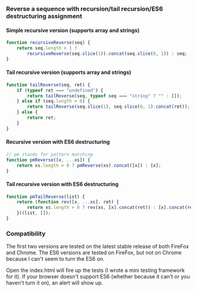 ### Reverse a sequence with recursion/tail recursion/ES6 destructuring assignment

#### Simple recursive version (supports array and strings)

```javascript
function recursiveReverse(seq) {
    return seq.length > 1 ?
        recursiveReverse(seq.slice(1)).concat(seq.slice(0, 1)) : seq;
}
```

#### Tail recursive version (supports array and strings)

```javascript
function tailReverse(seq, ret) {
    if (typeof ret === "undefined") {
        return tailReverse(seq, typeof seq === "string" ? "" : []);
    } else if (seq.length > 0) {
        return tailReverse(seq.slice(1), seq.slice(0, 1).concat(ret));
    } else {
        return ret;
    }
}
```

#### Recursive version with ES6 destructuring

```javascript
// pm stands for pattern matching
function pmReverse([x, ...xs]) {
    return xs.length > 0 ? pmReverse(xs).concat([x]) : [x];
}
```

#### Tail recursive version with ES6 destructuring

```javascript
function pmTailReverse(list) {
    return (function rev([x, ...xs], ret) {
        return xs.length > 0 ? rev(xs, [x].concat(ret)) : [x].concat(ret);
    })(list, []);
}
```

### Compatibility

The first two versions are tested on the latest stable release of both FireFox and Chrome. The ES6 versions are tested on FireFox, but not on Chrome because I can't seem to turn the ES6 on.

Open the index.html will fire up the tests (I wrote a mini testing framework for it). If your browser doesn't support ES6 (whether because it can't or you haven't turn it on), an alert will show up.
